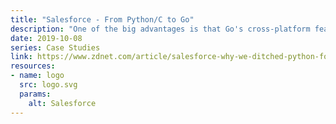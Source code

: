 ```yaml
---
title: "Salesforce - From Python/C to Go"
description: "One of the big advantages is that Go's cross-platform features make porting code easy."
date: 2019-10-08
series: Case Studies
link: https://www.zdnet.com/article/salesforce-why-we-ditched-python-for-googles-go-language-in-einstein-analytics/
resources:
- name: logo
  src: logo.svg
  params:
    alt: Salesforce
---
```


